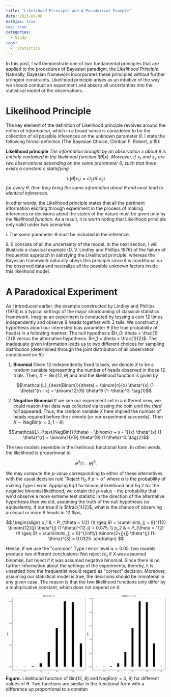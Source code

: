 ```yaml
---
title: "Likelihood Principle and A Paradoxical Example"
date: 2023-06-06
mathjax: true
toc: true
categories:
  - Study
tags:
  -  Statistics
---
```

In this post, I will demonstrate one of two fundamental principles that 
are applied to the procedures of Bayesian paradigm, the *Likelihood Principle*.
Naturally, Bayesian framework incorporates these principles without further 
stringent constraints. Likelihood principle arises as an intuitive of the way
we should conduct an experiment and absorb all uncertanties into the statistical 
model of the observations. 

# Likelihood Principle
The key element of the definition of Likelihood principle revolves around the notion
of *information*, which in a broad sense is considered to be the collection of all 
possible inferences on the unknown parameter $\theta$. I state the following formal 
definition (The Bayesian Choice, Chritian P. Robert, p.15):

**Likelihood principle** *The information brought by an observation* $x$ *about* $\theta$
*is entirely contained in the likelihood function* $l(\theta \lvert x)$. *Moreover,
if* $x_1$ *and* $x_2$ *are two observations depending on the same prarameter* $\theta$, *such that there exists a constant* $c$ *statisfying*

$$l_1(\theta \lvert x_1) = cl_2(\theta \lvert x_2)$$
*for every* $\theta$, *then they bring the same information about* $\theta$ *and must lead to 
identical inferences.*

In other words, the Likelihood principle states that all the pertinent information eliciting through experiment in the process of 
making inferences or decisions about the states of the nature must be given only by the *likelihood function*. As a result, it is worth noting that Likelihood principle only valid under two scenarios:

i.  The *same* parameter $\theta$ must be included in the inference.

ii. $\theta$ consists of all the uncertainty of the model. In the next section, I will illustrate a classical example (D. V. Lindley and Phillips 1976) of the failure of frequentist approach in satisfying the Likelihood principle, whereas the Bayesian framework naturally obeys this principle since it is conditional on the observed data and neutralize all the possible unknown factors inside this likelihood model.

# A Paradoxical Experiment
As I introduced earlier, the example constructed by Lindley and Phillips (1976) is a typical settings of the major shortcoming of classical statistics framework. Imagine an experiment is conducted by tossing a coin 12 times independently and observe 9 heads together with 3 tails. We construct a hypothesis about our interested bias parameter $\theta$ (the true probability of heads) in a following manner: The null hypothesis $H_0: \theta = \frac{1}{2}$ versus the alternative hypothesis: $H_1 = \theta > \frac{1}{2}$. The inadequate given information leads us to two different choices for sampling distribution (determined through the joint distribution of all observation conditioned on $\theta$):

1. **Binomial** Given $12$ independently fixed tosses, we denote $X$ to be a random variable representing the number of heads observed in those $12$ trials. Then, $X \sim \text{Bin}(12, \theta)$ and 
and the likelihood function is given by

$$\mathcal{L}_{\text{Binom}}(\theta) = \binom{n}{x} \theta^{x} (1- \theta)^{n - x} = \binom{12}{9} \theta^9 (1- \theta)^3. \tag{1}$$

2. **Negative Binomial** If we see our experiment set in a different view, we could reason that data was collected via tossing the coin until the *third tail* appeared. Thus, the random variable $X$ here implied the number of heads required before the $r$ events (or our experiment succeeds). Then $X \sim \text{NegBin}(r=3, 1- \theta)$

$$\mathcal{L}_{\text{NegBin}}(\theta) = \binom{r + x - 1}{x} \theta^{x} (1-\theta)^{r} = \binom{11}{9} \theta^{9} (1-\theta)^3. \tag{2}$$

The two models resemble in the likelihood functional form. In other words, the likelihood is proportional to 

$$\theta^3(1-\theta)^9.$$

We may compute the $p$-value corresponding to either of these alternatives with the usual decision rule "Reject $H_0$ if $p > \alpha$" where $\alpha$ is the probability of making Type $I$ error. Applying Eq.1 for binomial likelihood and Eq.2 for the negative binomial likelihood, we obtain the $p$-value - the probability that we'd observe a more extreme test statistic in the direction of the alternative hypothesis than we did, assuming the truth of the null hypothesis (or equivalently, if our true $\theta$ is $\frac{1}{2}$, what is the chance of observing an equal or more $9$ heads in $12$ flips,

$$
\begin{align}
p_1 & = P_{\theta = 1/2} (X \geq 9) = \sum\limits_{j = 9}^{12} \binom{12}{j} \theta^{j} (1-\theta)^{12-j} = 0.075, \\
p_2 & = P_{\theta = 1/2} (X \geq 9) = \sum\limits_{j = 9}^{\infty} \binom{2+j}{j} \theta^{j} (1-\theta)^{3} = 0.0325.
\end{align}
$$

Hence, if we use the "common" Type $I$ error level $\alpha = 0.05$, two models produce two different conclusions: Not reject $H_0$ if X was assumed binomial, but reject if it was assumed negative binomial. Since there is no further information about the settings of the experiments; thereby, it is unsettled how the frequentist would regard as "correct" decision. Moreover, assuming our statistical model is true, the decisions should be immaterial in any given case. The reason is that the two likelihood functions only differ by a multiplicative constant, which does not depend on $\theta$.


![figure](/assets/images/binomvsnegbin.png)
**Figure.** Likelihood function of Bin(12, $\theta$) and NegBin(r = 3, $\theta$) for different values of $\theta$.
Two functions are similar in the functional form with a difference up proportional to a
constan




